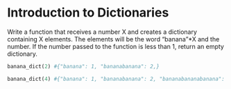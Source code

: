 # Introduction to Dictionaries

Write a function that receives a number X and creates a dictionary containing X elements. The elements will be the word “banana”*X and the number. If the number passed to the function is less than 1, return an empty dictionary.

```python
banana_dict(2) #{"banana": 1, "bananabanana": 2,}
```

```python
banana_dict(4) #{"banana": 1, "bananabanana": 2, "bananabananabanana": 3, "bananabananabananabanana": 4,}
```